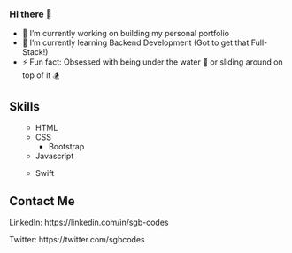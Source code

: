 ### Hi there 👋

- 🔭 I’m currently working on building my personal portfolio
- 🌱 I’m currently learning Backend Development (Got to get that Full-Stack!)
- ⚡ Fun fact: Obsessed with being under the water 🤿 or sliding around on top of it 🏂 

## Skills
<ul>
  <ul>
  <li>HTML</li>
  <li>CSS
    <ul>
      <li>Bootstrap</li>
    </ul>
  </li>
  <li>Javascript</li>
  </ul>
  <ul>
  <li>Swift</li>
  </ul>
</ul>

## Contact Me
<p>LinkedIn: https://linkedin.com/in/sgb-codes</p>
<p>Twitter: https://twitter.com/sgbcodes</p>

<!--
**sgb-codes/sgb-codes** is a ✨ _special_ ✨ repository because its `README.md` (this file) appears on your GitHub profile.

Here are some ideas to get you started:

- 🔭 I’m currently working on ...
- 🌱 I’m currently learning ...
- 👯 I’m looking to collaborate on ...
- 🤔 I’m looking for help with ...
- 💬 Ask me about ...
- 📫 How to reach me: ...
- 😄 Pronouns: ...
- ⚡ Fun fact: ...
-->
